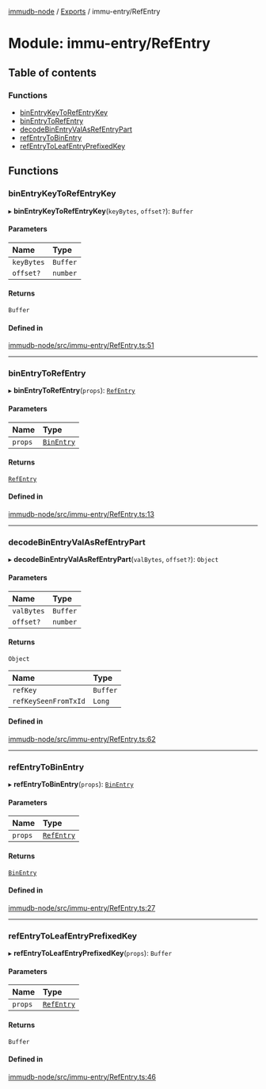 [immudb-node](../README.md) / [Exports](../modules.md) / immu-entry/RefEntry

# Module: immu-entry/RefEntry

## Table of contents

### Functions

- [binEntryKeyToRefEntryKey](immu_entry_RefEntry.md#binentrykeytorefentrykey)
- [binEntryToRefEntry](immu_entry_RefEntry.md#binentrytorefentry)
- [decodeBinEntryValAsRefEntryPart](immu_entry_RefEntry.md#decodebinentryvalasrefentrypart)
- [refEntryToBinEntry](immu_entry_RefEntry.md#refentrytobinentry)
- [refEntryToLeafEntryPrefixedKey](immu_entry_RefEntry.md#refentrytoleafentryprefixedkey)

## Functions

### binEntryKeyToRefEntryKey

▸ **binEntryKeyToRefEntryKey**(`keyBytes`, `offset?`): `Buffer`

#### Parameters

| Name | Type |
| :------ | :------ |
| `keyBytes` | `Buffer` |
| `offset?` | `number` |

#### Returns

`Buffer`

#### Defined in

[immudb-node/src/immu-entry/RefEntry.ts:51](https://github.com/codenotary/immudb-node/blob/fe12060/immudb-node/src/immu-entry/RefEntry.ts#L51)

___

### binEntryToRefEntry

▸ **binEntryToRefEntry**(`props`): [`RefEntry`](types_Entry.md#refentry)

#### Parameters

| Name | Type |
| :------ | :------ |
| `props` | [`BinEntry`](types_Entry.md#binentry) |

#### Returns

[`RefEntry`](types_Entry.md#refentry)

#### Defined in

[immudb-node/src/immu-entry/RefEntry.ts:13](https://github.com/codenotary/immudb-node/blob/fe12060/immudb-node/src/immu-entry/RefEntry.ts#L13)

___

### decodeBinEntryValAsRefEntryPart

▸ **decodeBinEntryValAsRefEntryPart**(`valBytes`, `offset?`): `Object`

#### Parameters

| Name | Type |
| :------ | :------ |
| `valBytes` | `Buffer` |
| `offset?` | `number` |

#### Returns

`Object`

| Name | Type |
| :------ | :------ |
| `refKey` | `Buffer` |
| `refKeySeenFromTxId` | `Long` |

#### Defined in

[immudb-node/src/immu-entry/RefEntry.ts:62](https://github.com/codenotary/immudb-node/blob/fe12060/immudb-node/src/immu-entry/RefEntry.ts#L62)

___

### refEntryToBinEntry

▸ **refEntryToBinEntry**(`props`): [`BinEntry`](types_Entry.md#binentry)

#### Parameters

| Name | Type |
| :------ | :------ |
| `props` | [`RefEntry`](types_Entry.md#refentry) |

#### Returns

[`BinEntry`](types_Entry.md#binentry)

#### Defined in

[immudb-node/src/immu-entry/RefEntry.ts:27](https://github.com/codenotary/immudb-node/blob/fe12060/immudb-node/src/immu-entry/RefEntry.ts#L27)

___

### refEntryToLeafEntryPrefixedKey

▸ **refEntryToLeafEntryPrefixedKey**(`props`): `Buffer`

#### Parameters

| Name | Type |
| :------ | :------ |
| `props` | [`RefEntry`](types_Entry.md#refentry) |

#### Returns

`Buffer`

#### Defined in

[immudb-node/src/immu-entry/RefEntry.ts:46](https://github.com/codenotary/immudb-node/blob/fe12060/immudb-node/src/immu-entry/RefEntry.ts#L46)
